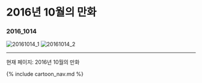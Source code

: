 # 2016년 10월의 만화

### 2016_1014
![20161014_1](/2016_10/20161014_1.jpg)
![20161014_2](/2016_10/20161014_2.jpg)

* * *

현재 페이지: 2016년 10월의 만화

{% include cartoon_nav.md %}
